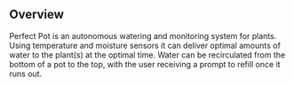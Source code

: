 ## Overview

Perfect Pot is an autonomous watering and monitoring system for plants. Using temperature and moisture sensors it can deliver optimal amounts of water to the plant(s) at the optimal time. Water can be recirculated from the bottom of a pot to the top, with the user receiving a prompt to refill once it runs out.
